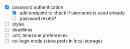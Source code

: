 - [x] password authentication
  - [x] add endpoint to check if username is used already
  - [ ] password resets?
- [ ] styles
- [ ] deadlines
- [ ] unit, timezone preferences
- [ ] no-login mode (store prefs in local storage)
